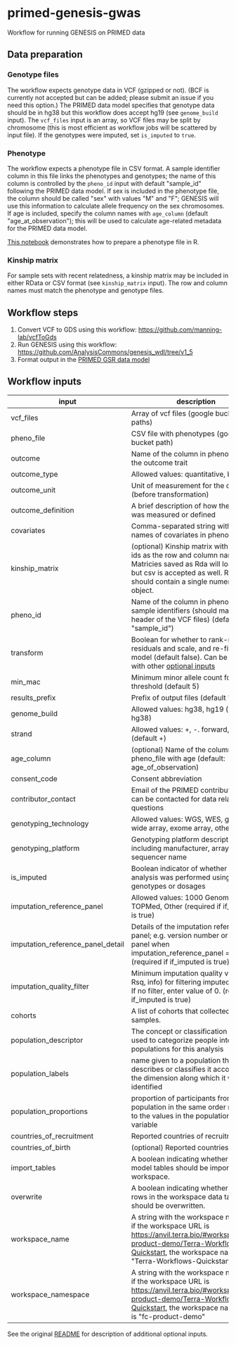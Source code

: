 # primed-genesis-gwas

Workflow for running GENESIS on PRIMED data

## Data preparation

### Genotype files

The workflow expects genotype data in VCF (gzipped or not). (BCF is currently not accepted but can be added; please submit an issue if you need this option.) The PRIMED data model specifies that genotype data should be in hg38 but this workflow does accept hg19 (see `genome_build` input). The `vcf_files` input is an array, so VCF files may be split by chromosome (this is most efficient as workflow jobs will be scattered by input file). If the genotypes were imputed, set `is_imputed` to `true`.

### Phenotype

The workflow expects a phenotype file in CSV format. A sample identifier column
in this file links the phenotypes and genotypes; the name of this column is controlled
by the `pheno_id` input with default "sample_id" following the PRIMED data model.
If sex is included in the phenotype file, the column should be called "sex" with
values "M" and "F"; GENESIS will use this information to calculate allele frequency
on the sex chromosomes. If age is included, specify the column names with `age_column`
(default "age_at_observation"); this will be used to calculate age-related metadata
for the PRIMED data model.

[This notebook](https://uw-gac.github.io/primed_example_notebooks/analysis/pheno_file_gwas.nb.html) demonstrates how to prepare a phenotype file in R.

### Kinship matrix

For sample sets with recent relatedness, a kinship matrix may be included in either RData or CSV format (see `kinship_matrix` input). The row and column names must match the phenotype and genotype files.

## Workflow steps

1. Convert VCF to GDS using this workflow: https://github.com/manning-lab/vcfToGds
2. Run GENESIS using this workflow: https://github.com/AnalysisCommons/genesis_wdl/tree/v1_5
3. Format output in the [PRIMED GSR data model](https://github.com/UW-GAC/primed_data_models/blob/main/PRIMED_GSR_data_model.json)


## Workflow inputs

input | description
--- | ---
vcf_files | Array of vcf files (google bucket paths)
pheno_file | CSV file with phenotypes (google bucket path)
outcome | Name of the column in pheno_file with the outcome trait
outcome_type | Allowed values: quantitative, binary
outcome_unit | Unit of measurement for the outcome (before transformation)
outcome_definition | A brief description of how the outcome was measured or defined
covariates | Comma-separated string with column names of covariates in pheno_file
kinship_matrix | (optional) Kinship matrix with sample ids as the row and column names. Matricies saved as Rda will load faster, but csv is accepted as well. Rda files should contain a single numeric matrix object.
pheno_id | Name of the column in pheno_file with sample identifiers (should match the header of the VCF files) (default "sample_id")
transform | Boolean for whether to rank-normalize residuals and scale, and re-fit null model (default false). Can be paired with other [optional inputs](https://github.com/AnalysisCommons/genesis_wdl/tree/v1_5?tab=readme-ov-file#inputs)
min_mac | Minimum minor allele count for threshold (default 5)
results_prefix | Prefix of output files (default "gwas")
genome_build | Allowed values: hg38, hg19 (default hg38)
strand | Allowed values: +, -. forward, reverse (default +)
age_column | (optional) Name of the column in pheno_file with age (default: age_of_observation)
consent_code | Consent abbreviation
contributor_contact | Email of the PRIMED contributor who can be contacted for data related questions
genotyping_technology | Allowed values: WGS, WES, genome-wide array, exome array, other array
genotyping_platform | Genotyping platform description including manufacturer, array name, sequencer name
is_imputed | Boolean indicator of whether the analysis was performed using imputed genotypes or dosages
imputation_reference_panel | Allowed values: 1000 Genomes, HRC, TOPMed, Other (required if if_imputed is true)
imputation_reference_panel_detail | Details of the imputation reference panel; e.g. version number or name of panel when imputation_reference_panel = "Other" (required if if_imputed is true)
imputation_quality_filter | Minimum imputation quality value (e.g. Rsq, info) for filtering imputed variants. If no filter, enter value of 0. (required if if_imputed is true)
cohorts | A list of cohorts that collected the samples.
population_descriptor | The concept or classification scheme used to categorize people into populations for this analysis
population_labels | name given to a population that describes or classifies it according to the dimension along which it was identified
population_proportions | proportion of participants from each population in the same order mapping to the values in the population_labels variable
countries_of_recruitment | Reported countries of recruitment
countries_of_birth | (optional) Reported countries of birth
import_tables | A boolean indicating whether data model tables should be imported to the workspace.
overwrite | A boolean indicating whether existing rows in the workspace data tables should be overwritten.
workspace_name | A string with the workspace name. e.g, if the workspace URL is https://anvil.terra.bio/#workspaces/fc-product-demo/Terra-Workflows-Quickstart, the workspace name is "Terra-Workflows-Quickstart"
workspace_namespace | A string with the workspace name. e.g, if the workspace URL is https://anvil.terra.bio/#workspaces/fc-product-demo/Terra-Workflows-Quickstart, the workspace namespace is "fc-product-demo"


See the original [README](https://github.com/AnalysisCommons/genesis_wdl/blob/v1_5/README.md) for description of additional optional inputs.

